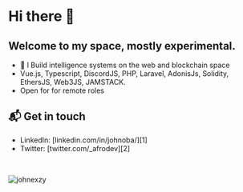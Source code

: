# Hi there 👋
## Welcome to my space, mostly experimental. 

- 🏢 I Build intelligence systems on the web and blockchain space
- Vue.js, Typescript, DiscordJS, PHP, Laravel, AdonisJs, Solidity, EthersJS, Web3JS, JAMSTACK.
- Open for for remote roles
## 📬 Get in touch

- LinkedIn: [linkedin.com/in/johnoba/][1]
- Twitter: [twitter.com/_afrodev][2]
<br/>
<p align="left"> <img src="https://komarev.com/ghpvc/?username=johnexzy&label=Profile%20views&color=0e75b6&style=flat" alt="johnexzy" /> </p>

